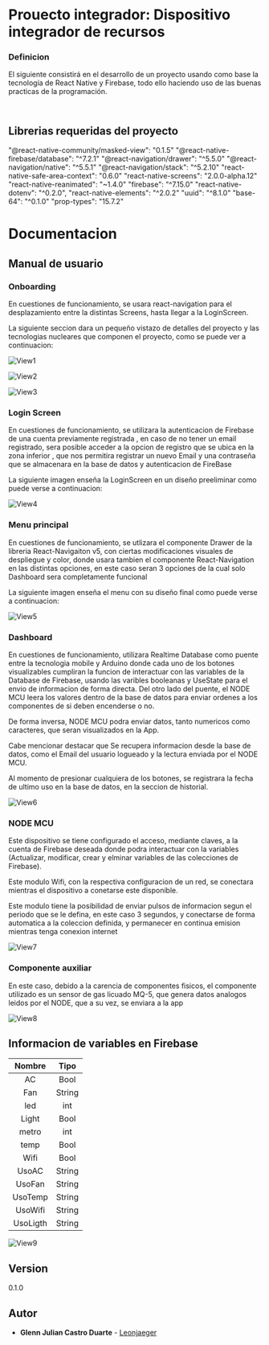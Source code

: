 # Prouecto integrador: Dispositivo integrador de recursos

### Definicion

El siguiente consistirá en el desarrollo de un proyecto usando como base la tecnología de React Native y Firebase, 
todo ello haciendo uso de las buenas practicas de la programación.
```


```


## Librerias requeridas del proyecto
"@react-native-community/masked-view": "0.1.5"
"@react-native-firebase/database": "^7.2.1"
"@react-navigation/drawer": "^5.5.0"
"@react-navigation/native": "^5.5.1"
"@react-navigation/stack": "^5.2.10"
"react-native-safe-area-context": "0.6.0"
"react-native-screens": "2.0.0-alpha.12"
"react-native-reanimated": "~1.4.0"
"firebase": "^7.15.0"
"react-native-dotenv": "^0.2.0",
"react-native-elements": "^2.0.2"
"uuid": "^8.1.0"
"base-64": "^0.1.0"
"prop-types": "15.7.2"



# Documentacion

## Manual de usuario

### Onboarding

En cuestiones de funcionamiento, se usara react-navigation para el desplazamiento entre la distintas
Screens, hasta llegar a la LoginScreen.

La siguiente seccion dara un pequeño vistazo de detalles del proyecto
y las tecnologias nucleares que componen el proyecto, como se puede ver a continuacion:



![View1](./assets/S1.jpeg) 

![View2](./assets/S2.jpeg) 

![View3](./assets/S3.jpeg) 

### Login Screen

En cuestiones de funcionamiento, se utilizara la autenticacion de Firebase de una cuenta previamente registrada
, en caso de no tener un email registrado, sera posible acceder a la opcion de registro que se ubica en la zona inferior
, que nos permitira registrar un nuevo Email y una contraseña que se almacenara en la base de datos y autenticacion de FireBase

La siguiente imagen enseña la LoginScreen en un diseño preeliminar como puede verse a continuacion:

![View4](./assets/S4.jpeg) 

### Menu principal

En cuestiones de funcionamiento, se utlizara el componente Drawer de la libreria React-Navigaiton v5, con ciertas modificaciones
visuales de despliegue y color, donde usara tambien el componente React-Navigation en las distintas opciones, en este caso seran 
3 opciones de la cual solo Dashboard sera completamente funcional

La siguiente imagen enseña el menu con su diseño final como puede verse a continuacion:

![View5](./assets/S5.jpeg) 


### Dashboard

En cuestiones de funcionamiento, utilizara Realtime Database como puente entre la tecnologia mobile y Arduino donde cada uno de los 
botones visualizables cumpliran la funcion de interactuar con las variables de la Database de Firebase, usando las varibles booleanas 
y UseState para el envio de informacion de forma directa. Del otro lado del puente, el NODE MCU leera los valores dentro de la base de datos
para enviar ordenes a los componentes de si deben encenderse o no.

De forma inversa, NODE MCU podra enviar datos, tanto numericos como caracteres, que seran visualizados en la App.

Cabe mencionar destacar que Se recupera informacion desde la base de datos, como el Email del usuario logueado y la lectura enviada por el NODE MCU.

Al momento de presionar cualquiera de los botones, se registrara la fecha de ultimo uso en la base de datos, en la seccion de historial.


![View6](./assets/S6.jpeg) 

### NODE MCU

Este dispositivo se tiene configurado el acceso, mediante claves, a la cuenta de Firebase deseada
donde podra interactuar con la variables (Actualizar, modificar, crear y elminar variables de las colecciones de Firebase).

Este modulo Wifi, con la respectiva configuracion de un red, se conectara mientras el dispositivo a conetarse este disponible.  

Este modulo tiene la posibilidad de enviar pulsos de informacion segun el periodo que se le defina, en este caso 3 segundos,
y conectarse de forma automatica a la coleccion definida, y permanecer en continua emision mientras tenga conexion internet 

![View7](./assets/S7.jpeg) 


### Componente auxiliar 

En este caso, debido a la carencia de componentes fisicos, el componente utilizado es un sensor 
de gas licuado MQ-5, que genera datos analogos leidos por el NODE, que a su vez, se enviara a la app

![View8](./assets/S8.jpeg) 

## Informacion de variables en Firebase

| Nombre | Tipo |
| :---:           |         :---:  |
| AC              | Bool    |
| Fan             | String  |
| led             | int     |
| Light           | Bool    |
| metro           | int     |
| temp            | Bool    |
| Wifi            | Bool    |
| UsoAC           | String  |
| UsoFan          | String  |
| UsoTemp         | String  |
| UsoWifi         | String  |
| UsoLigth        | String  |

![View9](./assets/S9.jpeg) 

## Version

0.1.0

## Autor

* **Glenn Julian Castro Duarte** - [Leonjaeger](https://github.com/leonjaeger)



